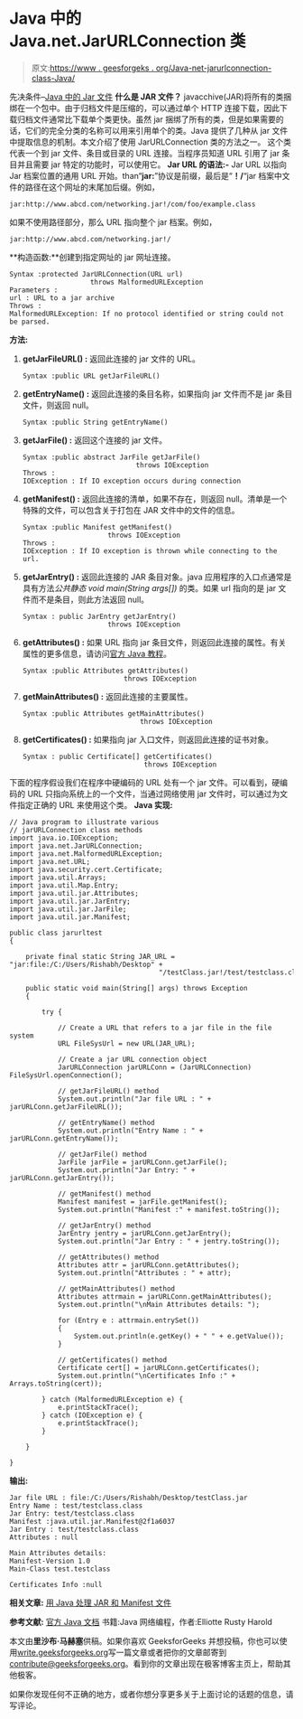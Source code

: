 # Java 中的 Java.net.JarURLConnection 类

> 原文:[https://www . geesforgeks . org/Java-net-jarurlconnection-class-Java/](https://www.geeksforgeeks.org/java-net-jarurlconnection-class-java/)

先决条件–[Java 中的 Jar 文件](https://www.geeksforgeeks.org/jar-files-java/)
**什么是 JAR 文件？**
javacchive(JAR)将所有的类捆绑在一个包中。由于归档文件是压缩的，可以通过单个 HTTP 连接下载，因此下载归档文件通常比下载单个类更快。虽然 jar 捆绑了所有的类，但是如果需要的话，它们的完全分类的名称可以用来引用单个的类。Java 提供了几种从 jar 文件中提取信息的机制。本文介绍了使用 JarURLConnection 类的方法之一。
这个类代表一个到 jar 文件、条目或目录的 URL 连接。当程序员知道 URL 引用了 jar 条目并且需要 jar 特定的功能时，可以使用它。
**Jar URL 的语法:-**
Jar URL 以指向 Jar 档案位置的通用 URL 开始。than“**jar:**”协议是前缀，最后是“**！/**“jar 档案中文件的路径在这个网址的末尾加后缀。例如，

```
jar:http://www.abcd.com/networking.jar!/com/foo/example.class
```

如果不使用路径部分，那么 URL 指向整个 jar 档案。例如，

```
jar:http://www.abcd.com/networking.jar!/
```

**构造函数:**创建到指定网址的 jar 网址连接。

```
Syntax :protected JarURLConnection(URL url)
                    throws MalformedURLException
Parameters :
url : URL to a jar archive
Throws : 
MalformedURLException: If no protocol identified or string could not be parsed.

```

**方法:**

1.  **getJarFileURL() :** 返回此连接的 jar 文件的 URL。

    ```
    Syntax :public URL getJarFileURL()
    ```

2.  **getEntryName() :** 返回此连接的条目名称，如果指向 jar 文件而不是 jar 条目文件，则返回 null。

    ```
    Syntax :public String getEntryName()
    ```

3.  **getJarFile() :** 返回这个连接的 jar 文件。

    ```
    Syntax :public abstract JarFile getJarFile()
                                throws IOException
    Throws : 
    IOException : If IO exception occurs during connection
    ```

4.  **getManifest() :** 返回此连接的清单，如果不存在，则返回 null。清单是一个特殊的文件，可以包含关于打包在 JAR 文件中的文件的信息。

    ```
    Syntax :public Manifest getManifest()
                         throws IOException
    Throws :
    IOException : If IO exception is thrown while connecting to the url.
    ```

5.  **getJarEntry() :** 返回此连接的 JAR 条目对象。java 应用程序的入口点通常是具有方法*公共静态 void main(String args[])* 的类。如果 url 指向的是 jar 文件而不是条目，则此方法返回 null。

    ```
    Syntax : public JarEntry getJarEntry()
                         throws IOException
    ```

6.  **getAttributes() :** 如果 URL 指向 jar 条目文件，则返回此连接的属性。有关属性的更多信息，请访问[官方 Java 教程](https://docs.oracle.com/javase/tutorial/deployment/jar/secman.html)。

    ```
    Syntax :public Attributes getAttributes()
                             throws IOException
    ```

7.  **getMainAttributes() :** 返回此连接的主要属性。

    ```
    Syntax :public Attributes getMainAttributes()
                                 throws IOException
    ```

8.  **getCertificates() :** 如果指向 jar 入口文件，则返回此连接的证书对象。

    ```
    Syntax : public Certificate[] getCertificates()
                                  throws IOException
    ```

下面的程序假设我们在程序中硬编码的 URL 处有一个 jar 文件。可以看到，硬编码的 URL 只指向系统上的一个文件，当通过网络使用 jar 文件时，可以通过为文件指定正确的 URL 来使用这个类。
**Java 实现:**

```
// Java program to illustrate various
// jarURLConnection class methods 
import java.io.IOException;
import java.net.JarURLConnection;
import java.net.MalformedURLException;
import java.net.URL;
import java.security.cert.Certificate;
import java.util.Arrays;
import java.util.Map.Entry;
import java.util.jar.Attributes;
import java.util.jar.JarEntry;
import java.util.jar.JarFile;
import java.util.jar.Manifest;

public class jarurltest 
{

    private final static String JAR_URL = "jar:file:/C:/Users/Rishabh/Desktop" + 
                                     "/testClass.jar!/test/testclass.class";

    public static void main(String[] args) throws Exception 
    {

        try {

            // Create a URL that refers to a jar file in the file system
            URL FileSysUrl = new URL(JAR_URL);

            // Create a jar URL connection object
            JarURLConnection jarURLConn = (JarURLConnection) FileSysUrl.openConnection();

            // getJarFileURL() method
            System.out.println("Jar file URL : " + jarURLConn.getJarFileURL());

            // getEntryName() method
            System.out.println("Entry Name : " + jarURLConn.getEntryName());

            // getJarFile() method
            JarFile jarFile = jarURLConn.getJarFile();
            System.out.println("Jar Entry: " + jarURLConn.getJarEntry());

            // getManifest() method
            Manifest manifest = jarFile.getManifest();
            System.out.println("Manifest :" + manifest.toString());

            // getJarEntry() method
            JarEntry jentry = jarURLConn.getJarEntry();
            System.out.println("Jar Entry : " + jentry.toString());

            // getAttributes() method
            Attributes attr = jarURLConn.getAttributes();
            System.out.println("Attributes : " + attr);

            // getMainAttributes() method
            Attributes attrmain = jarURLConn.getMainAttributes();
            System.out.println("\nMain Attributes details: ");

            for (Entry e : attrmain.entrySet()) 
            {
                System.out.println(e.getKey() + " " + e.getValue());
            }

            // getCertificates() method
            Certificate cert[] = jarURLConn.getCertificates();
            System.out.println("\nCertificates Info :" + Arrays.toString(cert));

        } catch (MalformedURLException e) {
            e.printStackTrace();
        } catch (IOException e) {
            e.printStackTrace();
        }

    }

}
```

**输出:**

```
Jar file URL : file:/C:/Users/Rishabh/Desktop/testClass.jar
Entry Name : test/testclass.class
Jar Entry: test/testclass.class
Manifest :java.util.jar.Manifest@2f1a6037
Jar Entry : test/testclass.class
Attributes : null

Main Attributes details: 
Manifest-Version 1.0
Main-Class test.testclass

Certificates Info :null

```

**相关文章:** [用 Java 处理 JAR 和 Manifest 文件](https://www.geeksforgeeks.org/working-with-jar-and-manifest-files-in-java/)

**参考文献:** [官方 Java 文档](https://docs.oracle.com/javase/7/docs/api/java/net/JarURLConnection.html)
书籍:Java 网络编程，作者:Elliotte Rusty Harold

本文由**里沙布·马赫塞**供稿。如果你喜欢 GeeksforGeeks 并想投稿，你也可以使用[write.geeksforgeeks.org](https://write.geeksforgeeks.org)写一篇文章或者把你的文章邮寄到 contribute@geeksforgeeks.org。看到你的文章出现在极客博客主页上，帮助其他极客。

如果你发现任何不正确的地方，或者你想分享更多关于上面讨论的话题的信息，请写评论。